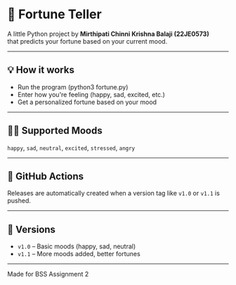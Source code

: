 # 🔮 Fortune Teller

A little Python project by **Mirthipati Chinni Krishna Balaji (22JE0573)**  
that predicts your fortune based on your current mood.

---

## 💡 How it works
- Run the program (python3 fortune.py)
- Enter how you're feeling (happy, sad, excited, etc.)
- Get a personalized fortune based on your mood

---

## 🧙‍♂️ Supported Moods
`happy`, `sad`, `neutral`, `excited`, `stressed`, `angry`

---

## 🚀 GitHub Actions
Releases are automatically created when a version tag like `v1.0` or `v1.1` is pushed.

---

## 📂 Versions
- `v1.0` – Basic moods (happy, sad, neutral)
- `v1.1` – More moods added, better fortunes

---

Made for BSS Assignment 2
